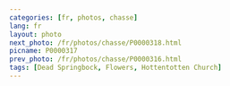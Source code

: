```yaml
---
categories: [fr, photos, chasse]
lang: fr
layout: photo
next_photo: /fr/photos/chasse/P0000318.html
picname: P0000317
prev_photo: /fr/photos/chasse/P0000316.html
tags: [Dead Springbock, Flowers, Hottentotten Church]
---
```

